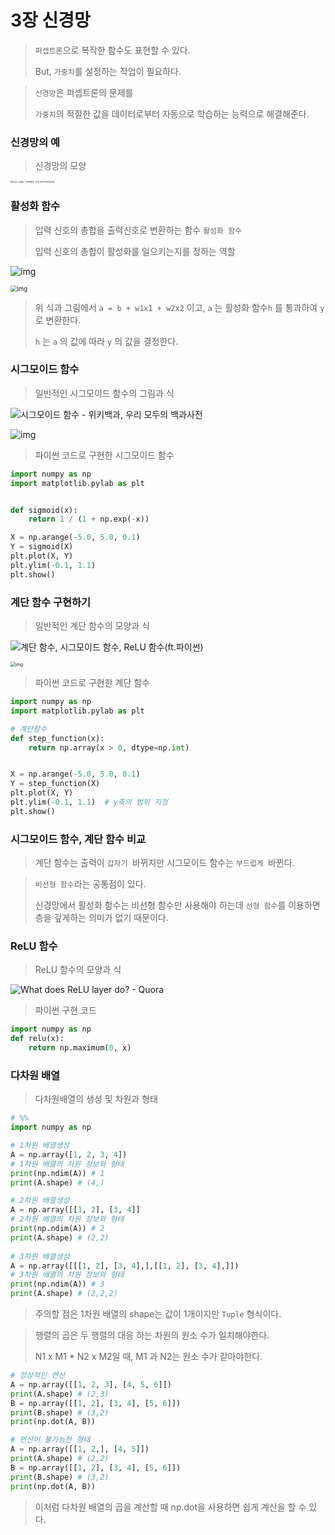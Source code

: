 # 3장 신경망

> `퍼셉트론`으로 복작한 함수도 표현할 수 있다.
>
> But, `가중치`를 설정하는 작업이 필요하다.

>`신경망`은 퍼셉트론의 문제를
>
>`가중치`의 적절한 값을 데이터로부터 자동으로 학습하는 능력으로 해결해준다.

### 신경망의 예

> 신경망의 모양

<img src="3장_신경망.assets/1200px-Colored_neural_network.svg.png" alt="인공 신경망 - 위키백과, 우리 모두의 백과사전" style="zoom: 25%;" />

### 활성화 함수

> 입력 신호의 총합을 출력신호로 변환하는 함수 `활성화 함수` 
>
> 입력 신호의 총합이 활성화를 일으키는지를 정하는 역할

![img](3장_신경망.assets/2169163D5928040922)



<img src="3장_신경망.assets/2428913E5928022127" alt="img" style="zoom:67%;" />

> 위 식과 그림에서 `a = b + w1x1 + w2x2` 이고, `a` 는 활성화 함수`h` 를 통과하여 `y` 로 변환한다.
>
> `h` 는 `a` 의 값에 따라 `y` 의 값을 결정한다.

### 시그모이드 함수

> 일반적인 시그모이드 함수의 그림과 식

 

![시그모이드 함수 - 위키백과, 우리 모두의 백과사전](3장_신경망.assets/Logistic-curve.svg)



![img](3장_신경망.assets/2458953F592805C118)

> 파이썬 코드로 구현한 시그모이드 함수

```python
import numpy as np
import matplotlib.pylab as plt


def sigmoid(x):
    return 1 / (1 + np.exp(-x))    

X = np.arange(-5.0, 5.0, 0.1)
Y = sigmoid(X)
plt.plot(X, Y)
plt.ylim(-0.1, 1.1)
plt.show()
```



### 계단 함수 구현하기

> 일반적인 계단 함수의 모양과 식

![계단 함수, 시그모이드 함수, ReLU 함수(ft.파이썬)](3장_신경망.assets/009.jpg)

<img src="3장_신경망.assets/e_3.3.png" alt="img" style="zoom:50%;" />

> 파이썬 코드로 구현한 계단 함수

```python
import numpy as np
import matplotlib.pylab as plt

# 계단함수
def step_function(x):
    return np.array(x > 0, dtype=np.int)


X = np.arange(-5.0, 5.0, 0.1)
Y = step_function(X)
plt.plot(X, Y)
plt.ylim(-0.1, 1.1)  # y축의 범위 지정
plt.show()
```

### 시그모이드 함수, 계단 함수 비교

> 계단 함수는 출력이 `갑자기 `바뀌지만 시그모이드 함수는 `부드럽게 `바뀐다.

>`비선형 함수`라는 공통점이 있다.
>
>신경망에서 활성화 함수는 비선형 함수만 사용해야 하는데 `선형 함수`를 이용하면 층을 깊게하는 의미가 없기 때문이다. 

### ReLU 함수

> ReLU 함수의 모양과 식

![What does ReLU layer do? - Quora](3장_신경망.assets/main-qimg-d23ac99265ab19599e71c9d1a3cb089a)

> 파이썬 구현 코드

```python
import numpy as np
def relu(x):
    return np.maximum(0, x)
```

### 다차원 배열

> 다차원배열의 생성 및 차원과 형태

```python
# %%
import numpy as np

# 1차원 배열생성
A = np.array([1, 2, 3, 4])
# 1차원 배열의 차원 정보와 형태
print(np.ndim(A)) # 1
print(A.shape) # (4,)

# 2차원 배열생성
A = np.array([[1, 2], [3, 4]]
# 2차원 배열의 차원 정보와 형태
print(np.ndim(A)) # 2
print(A.shape) # (2,2)
             
# 3차원 배열생성
A = np.array([[[1, 2], [3, 4],],[[1, 2], [3, 4],]])
# 3차원 배열의 차원 정보와 형태
print(np.ndim(A)) # 3
print(A.shape) # (2,2,2)
```

> 주의할 점은 1차원 배열의 shape는 값이 1개이지만 `Tuple` 형식이다.

>행렬의 곱은 두 행렬의 대응 하는 차원의 원소 수가 일치해야한다.
>
>N1 x M1 * N2 x M2일 때, M1 과 N2는 원소 수가 같아야한다.  

```python
# 정상적인 연산
A = np.array([[1, 2, 3], [4, 5, 6]])
print(A.shape) # (2,3)
B = np.array([[1, 2], [3, 4], [5, 6]])
print(B.shape) # (3,2)
print(np.dot(A, B))
```

```python
# 연산이 불가능한 형태
A = np.array([[1, 2,], [4, 5]])
print(A.shape) # (2,2)
B = np.array([[1, 2], [3, 4], [5, 6]])
print(B.shape) # (3,2)
print(np.dot(A, B))
```

> 이처럼 다차원 배열의 곱을 계산할 때 np.dot을 사용하면 쉽게 계산을 할 수 있다.

